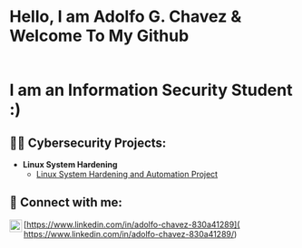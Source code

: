 
<h1>Hello, I am Adolfo G. Chavez & Welcome To My Github
  
  <br> I am an Information Security Student  :) 
  


<h2>👨‍💻 Cybersecurity Projects:</h2>

- <b>Linux System Hardening </b>
  - [Linux System Hardening and Automation Project](https://github.com/Kushalchemy/Linux-System-Hardening-Project)



<h2> 🤳 Connect with me:</h2>


[<img align="left" alt="JoshMadakor | LinkedIn" width="22px" src="https://cdn.jsdelivr.net/npm/simple-icons@v3/icons/linkedin.svg" />][linkedin]

[linkedin]: https://www.linkedin.com/in/adolfo-chavez-830a41289/
<b> </b>

[https://www.linkedin.com/in/adolfo-chavez-830a41289]( https://www.linkedin.com/in/adolfo-chavez-830a41289/)


